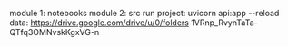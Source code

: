 module 1: notebooks
module 2: src
run project: uvicorn api:app --reload
data: https://drive.google.com/drive/u/0/folders 1VRnp_RvynTaTa-QTfq3OMNvskKgxVG-n